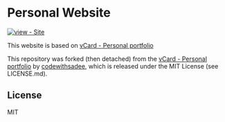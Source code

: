 
# Personal Website

[![view - Site](https://img.shields.io/badge/View-Personal_website-blue)](https://leocml.com)

This website is based on [vCard - Personal portfolio](https://github.com/codewithsadee/vcard-personal-portfolio.git)

This repository was forked (then detached) from the [vCard - Personal portfolio](https://github.com/codewithsadee/vcard-personal-portfolio.git) by [codewithsadee](https://github.com/codewithsadee), which is released under the MIT License (see LICENSE.md).

## License

MIT
